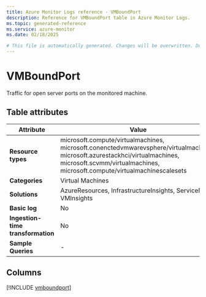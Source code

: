 ```yaml
---
title: Azure Monitor Logs reference - VMBoundPort
description: Reference for VMBoundPort table in Azure Monitor Logs.
ms.topic: generated-reference
ms.service: azure-monitor
ms.date: 02/18/2025

# This file is automatically generated. Changes will be overwritten. Do not change this file directly.
---
```


# VMBoundPort

Traffic for open server ports on the monitored machine.


## Table attributes

|Attribute|Value|
|---|---|
|**Resource types**|microsoft.compute/virtualmachines,<br>microsoft.conenctedvmwarevsphere/virtualmachines,<br>microsoft.azurestackhci/virtualmachines,<br>microsoft.scvmm/virtualmachines,<br>microsoft.compute/virtualmachinescalesets|
|**Categories**|Virtual Machines|
|**Solutions**| AzureResources, InfrastructureInsights, ServiceMap, VMInsights|
|**Basic log**|No|
|**Ingestion-time transformation**|No|
|**Sample Queries**|-|



## Columns
  
[!INCLUDE [vmboundport](~/reusable-content/ce-skilling/azure/includes/azure-monitor/reference/tables/vmboundport-include.md)]
